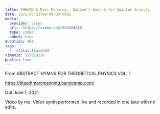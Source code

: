```yaml
---
title: THEATH & Marc Manning – Sabine's Search for Quantum Gravity
date: 2021-05-22T00:00:00.000Z
media:
  provider: vimeo
  url: 'https://vimeo.com/553619218'
  type: video
  embed: true
duration: 468
tags:
  - 'status:finished'
vimeoId: 553619218
public: true
---
```

From ABSTRACT HYMNS FOR THEORETICAL PHYSICS VOL. 1

https://theathmarcmanning.bandcamp.com/

Out June 1, 2021

Video by me. Video synth performed live and recorded in one take with no edits.

<!-- Vimeo video: THEATH & Marc Manning – Sabine's Search for Quantum Gravity -->
<!-- Duration: 7:48 -->
<!-- Created: 2021-05-22 -->

<ClientOnly>
  <WorkbookViewer />
</ClientOnly>

<script setup>
import WorkbookViewer from "../../.vitepress/theme/components/workbook/WorkbookViewer.vue";
</script>

